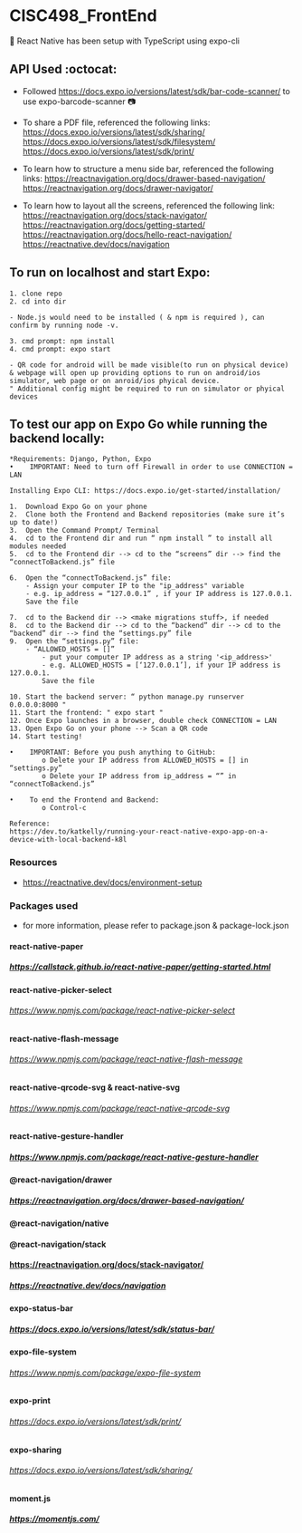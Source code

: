 # CISC498_FrontEnd

:helicopter: React Native has been setup with TypeScript using expo-cli

## API Used :octocat:

- Followed https://docs.expo.io/versions/latest/sdk/bar-code-scanner/ to use expo-barcode-scanner :camera:

- To share a PDF file, referenced the following links:
  https://docs.expo.io/versions/latest/sdk/sharing/
  https://docs.expo.io/versions/latest/sdk/filesystem/
  https://docs.expo.io/versions/latest/sdk/print/
  
- To learn how to structure a menu side bar, referenced the following links:
  https://reactnavigation.org/docs/drawer-based-navigation/
  https://reactnavigation.org/docs/drawer-navigator/
  
- To learn how to layout all the screens, referenced the following link:
  https://reactnavigation.org/docs/stack-navigator/
  https://reactnavigation.org/docs/getting-started/
  https://reactnavigation.org/docs/hello-react-navigation/
  https://reactnative.dev/docs/navigation
  
## To run on localhost and start Expo:

```
1. clone repo
2. cd into dir

- Node.js would need to be installed ( & npm is required ), can confirm by running node -v.

3. cmd prompt: npm install
4. cmd prompt: expo start

- QR code for android will be made visible(to run on physical device) & webpage will open up providing options to run on android/ios simulator, web page or on anroid/ios phyical device.
" Additional config might be required to run on simulator or phyical devices
```

## To test our app on Expo Go while running the backend locally:

```
*Requirements: Django, Python, Expo
•    IMPORTANT: Need to turn off Firewall in order to use CONNECTION = LAN

Installing Expo CLI: https://docs.expo.io/get-started/installation/

1.  Download Expo Go on your phone
2.  Clone both the Frontend and Backend repositories (make sure it’s up to date!)
3.  Open the Command Prompt/ Terminal
4.  cd to the Frontend dir and run “ npm install ” to install all modules needed
5.  cd to the Frontend dir --> cd to the “screens” dir --> find the “connectToBackend.js” file

6.  Open the “connectToBackend.js” file:
    - Assign your computer IP to the "ip_address" variable
    - e.g. ip_address = “127.0.0.1” , if your IP address is 127.0.0.1.
    Save the file

7.  cd to the Backend dir --> <make migrations stuff>, if needed
8.  cd to the Backend dir --> cd to the “backend” dir --> cd to the “backend” dir --> find the “settings.py” file
9.  Open the “settings.py” file:
    - “ALLOWED_HOSTS = []”
        - put your computer IP address as a string '<ip_address>'
        - e.g. ALLOWED_HOSTS = [‘127.0.0.1’], if your IP address is 127.0.0.1.
        Save the file

10. Start the backend server: “ python manage.py runserver 0.0.0.0:8000 "
11. Start the frontend: " expo start "
12. Once Expo launches in a browser, double check CONNECTION = LAN
13. Open Expo Go on your phone --> Scan a QR code
14. Start testing!

•    IMPORTANT: Before you push anything to GitHub:
        o Delete your IP address from ALLOWED_HOSTS = [] in “settings.py”
        o Delete your IP address from ip_address = “” in “connectToBackend.js”

•    To end the Frontend and Backend:
        o Control-c

Reference:
https://dev.to/katkelly/running-your-react-native-expo-app-on-a-device-with-local-backend-k8l

```

### Resources

- https://reactnative.dev/docs/environment-setup

### Packages used

- for more information, please refer to package.json & package-lock.json

#### react-native-paper

##### https://callstack.github.io/react-native-paper/getting-started.html

#### react-native-picker-select

###### https://www.npmjs.com/package/react-native-picker-select

#### react-native-flash-message

###### https://www.npmjs.com/package/react-native-flash-message

#### react-native-qrcode-svg & react-native-svg

###### https://www.npmjs.com/package/react-native-qrcode-svg

#### react-native-gesture-handler

##### https://www.npmjs.com/package/react-native-gesture-handler

#### @react-navigation/drawer

##### https://reactnavigation.org/docs/drawer-based-navigation/

#### @react-navigation/native
#### @react-navigation/stack
#### https://reactnavigation.org/docs/stack-navigator/
##### https://reactnative.dev/docs/navigation

#### expo-status-bar

##### https://docs.expo.io/versions/latest/sdk/status-bar/

#### expo-file-system

###### https://www.npmjs.com/package/expo-file-system

#### expo-print

###### https://docs.expo.io/versions/latest/sdk/print/

#### expo-sharing

###### https://docs.expo.io/versions/latest/sdk/sharing/

#### moment.js

##### https://momentjs.com/
